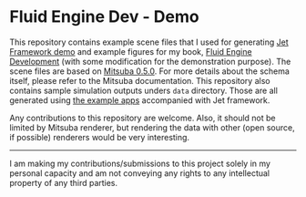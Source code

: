 # Fluid Engine Dev - Demo

This repository contains example scene files that I used for generating [Jet Framework demo](http://fluidenginedevelopment.org/examples/) and example figures for my book, [Fluid Engine Development](http://fluidenginedevelopment.org) (with some modification for the demonstration purpose). The scene files are based on [Mitsuba 0.5.0](https://www.mitsuba-renderer.org). For more details about the schema itself, please refer to the Mitsuba documentation. This repository also contains sample simulation outputs unders `data` directory. Those are all generated using [the example apps](https://github.com/doyubkim/fluid-engine-dev/tree/master/src/examples) accompanied with Jet framework.

Any contributions to this repository are welcome. Also, it should not be limited by Mitsuba renderer, but rendering the data with other (open source, if possible) renderers would be very interesting.

---

I am making my contributions/submissions to this project solely in my personal capacity and am not conveying any rights to any intellectual property of any third parties.
